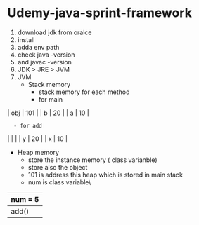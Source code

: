 # Udemy-java-sprint-framework
1. download jdk from oralce
2. install
3. adda env path
4. check java -version
5. and javac -version
6. JDK > JRE > JVM
7. JVM
   - Stack memory
      - stack memory for each method
      - for main

| obj | 101 |
|  b  |  20 |
|  a  | 10  |

      - for add
      
|     |     |
|  y  |  20 |
|  x  | 10  |
     
   - Heap memory
     - store the instance memory ( class varianble)
     - store also the object
     -  101 is address this heap which is stored in main stack
     -  num is class variable\
       
| num = 5 | 
|----------|
| add() |

